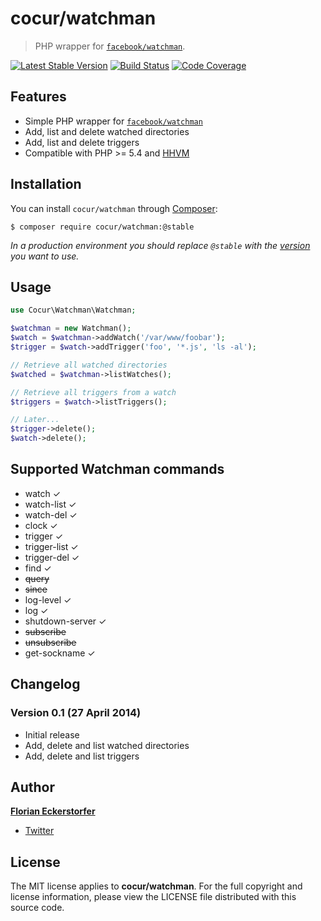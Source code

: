 cocur/watchman
==============

> PHP wrapper for [`facebook/watchman`](https://github.com/facebook/watchman).

[![Latest Stable Version](http://img.shields.io/packagist/v/cocur/watchman.svg)](https://packagist.org/packages/cocur/watchman)
[![Build Status](http://img.shields.io/travis/cocur/watchman.svg)](https://travis-ci.org/cocur/watchman)
[![Code Coverage](http://img.shields.io/coveralls/cocur/watchman.svg)](https://coveralls.io/r/cocur/watchman)


Features
--------

- Simple PHP wrapper for [`facebook/watchman`](https://github.com/facebook/watchman)
- Add, list and delete watched directories
- Add, list and delete triggers
- Compatible with PHP >= 5.4 and [HHVM](http://hhvm.com/)


Installation
------------

You can install `cocur/watchman` through [Composer](https://getcomposer.org):

```shell
$ composer require cocur/watchman:@stable
```

*In a production environment you should replace `@stable` with the [version](https://github.com/cocur/watchman/releases) you want to use.*


Usage
-----

```php
use Cocur\Watchman\Watchman;

$watchman = new Watchman();
$watch = $watchman->addWatch('/var/www/foobar');
$trigger = $watch->addTrigger('foo', '*.js', 'ls -al');

// Retrieve all watched directories
$watched = $watchman->listWatches();

// Retrieve all triggers from a watch
$triggers = $watch->listTriggers();

// Later...
$trigger->delete();
$watch->delete();
```


Supported Watchman commands
---------------------------

- watch ✓
- watch-list ✓
- watch-del ✓
- clock ✓
- trigger ✓
- trigger-list ✓
- trigger-del ✓
- find ✓
- ~~query~~
- ~~since~~
- log-level ✓
- log ✓
- shutdown-server ✓
- ~~subscribe~~
- ~~unsubscribe~~
- get-sockname ✓


Changelog
---------

### Version 0.1 (27 April 2014)

- Initial release
- Add, delete and list watched directories
- Add, delete and list triggers


Author
------

[**Florian Eckerstorfer**](http://florian.ec)

- [Twitter](http://twitter.com/Florian_)


License
-------

The MIT license applies to **cocur/watchman**. For the full copyright and license information, please view the LICENSE file distributed with this source code.

